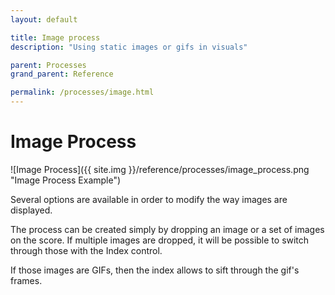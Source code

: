 ```yaml
---
layout: default

title: Image process
description: "Using static images or gifs in visuals"

parent: Processes
grand_parent: Reference

permalink: /processes/image.html
---
```


# Image Process

![Image Process]({{ site.img }}/reference/processes/image_process.png "Image Process Example")

Several options are available in order to modify the way images are displayed.

The process can be created simply by dropping an image or a set of images on the score.
If multiple images are dropped, it will be possible to switch through those with the Index control.

If those images are GIFs, then the index allows to sift through the gif's frames.

